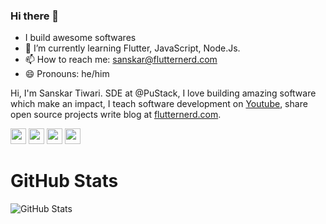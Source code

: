 ### Hi there 👋

- I build awesome softwares
- 🌱 I’m currently learning Flutter, JavaScript, Node.Js.
- 📫 How to reach me: sanskar@flutternerd.com
- 😄 Pronouns: he/him

<p>Hi, I'm Sanskar Tiwari. SDE at @PuStack, I love building amazing software which make an impact, I teach software development on <a href="https://www.youtube.com/SanskarTiwari">Youtube</a>, share open source projects write blog at <a href="https://flutternerd.com/">flutternerd.com</a>.</p>

<p><a href="https://www.twitter.com/theindianappguy"><img src="https://img.shields.io/badge/twitter-%231DA1F2.svg?&style=for-the-badge&logo=twitter&logoColor=white" height=25></a> <a href="https://www.linkedin.com/in/lamsanskar/"><img src="https://img.shields.io/badge/linkedin-%230077B5.svg?&style=for-the-badge&logo=linkedin&logoColor=white" height=25></a> <a href="https://www.instagram.com/indianappguy/"><img src="https://img.shields.io/badge/instagram-%23E4405F.svg?&style=for-the-badge&logo=instagram&logoColor=white" height=25></a> <a href="https://medium.com/@theindianappguy"><img src="https://img.shields.io/badge/medium-%2312100E.svg?&style=for-the-badge&logo=medium&logoColor=white" height=25></a> </p>

<h1>GitHub Stats</h1>
<p><img src="https://github-readme-stats.vercel.app/api?username=theindianappguy&amp;show_icons=true" alt="GitHub Stats"></p>

